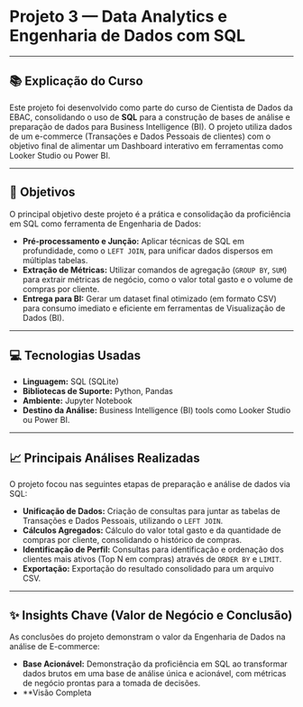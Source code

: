 # Projeto 3 — Data Analytics e Engenharia de Dados com SQL

---

## 📚 Explicação do Curso
Este projeto foi desenvolvido como parte do curso de Cientista de Dados da EBAC, consolidando o uso de **SQL** para a construção de bases de análise e preparação de dados para Business Intelligence (BI). O projeto utiliza dados de um e-commerce (Transações e Dados Pessoais de clientes) com o objetivo final de alimentar um Dashboard interativo em ferramentas como Looker Studio ou Power BI.

---

## 🎯 Objetivos
O principal objetivo deste projeto é a prática e consolidação da proficiência em SQL como ferramenta de Engenharia de Dados:

* **Pré-processamento e Junção:** Aplicar técnicas de SQL em profundidade, como o `LEFT JOIN`, para unificar dados dispersos em múltiplas tabelas.
* **Extração de Métricas:** Utilizar comandos de agregação (`GROUP BY`, `SUM`) para extrair métricas de negócio, como o valor total gasto e o volume de compras por cliente.
* **Entrega para BI:** Gerar um dataset final otimizado (em formato CSV) para consumo imediato e eficiente em ferramentas de Visualização de Dados (BI).

---

## 💻 Tecnologias Usadas
* **Linguagem:** SQL (SQLite)
* **Bibliotecas de Suporte:** Python, Pandas
* **Ambiente:** Jupyter Notebook
* **Destino da Análise:** Business Intelligence (BI) tools como Looker Studio ou Power BI.

---

## 📈 Principais Análises Realizadas
O projeto focou nas seguintes etapas de preparação e análise de dados via SQL:

* **Unificação de Dados:** Criação de consultas para juntar as tabelas de Transações e Dados Pessoais, utilizando o `LEFT JOIN`.
* **Cálculos Agregados:** Cálculo do valor total gasto e da quantidade de compras por cliente, consolidando o histórico de compras.
* **Identificação de Perfil:** Consultas para identificação e ordenação dos clientes mais ativos (Top N em compras) através de `ORDER BY` e `LIMIT`.
* **Exportação:** Exportação do resultado consolidado para um arquivo CSV.

---

## ✨ Insights Chave (Valor de Negócio e Conclusão)

As conclusões do projeto demonstram o valor da Engenharia de Dados na análise de E-commerce:

* **Base Acionável:** Demonstração da proficiência em SQL ao transformar dados brutos em uma base de análise única e acionável, com métricas de negócio prontas para a tomada de decisões.
* **Visão Completa